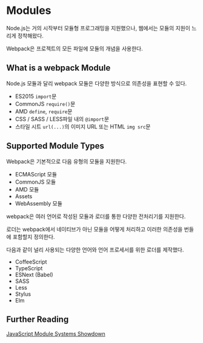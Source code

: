 # Modules

Node.js는 거의 시작부터 모듈형 프로그래밍을 지원했으나, 웹에서는 모듈의 지원이 느리게 정착해왔다.

Webpack은 프로젝트의 모든 파일에 모듈의 개념을 사용한다.

## What is a webpack Module

Node.js 모듈과 달리 webpack 모듈은 다양한 방식으로 의존성을 표현할 수 있다.

- ES2015 `import`문
- CommonJS `require()`문
- AMD `define`, `require`문
- CSS / SASS / LESS파일 내의 `@import`문
- 스타일 시트 `url(...)`의 이미지 URL 또는 HTML `img src`문

## Supported Module Types

Webpack은 기본적으로 다음 유형의 모듈을 지원한다.

- ECMAScript 모듈
- CommonJS 모듈
- AMD 모듈
- Assets
- WebAssembly 모듈

webpack은 여러 언어로 작성된 모듈과 로더를 통한 다양한 전처리기를 지원한다.

로더는 webpack에서 네이티브가 아닌 모듈을 어떻게 처리하고 이러한 의존성을 번들에 포함할지 정의한다.

다음과 같이 널리 사용되는 다양한 언어와 언어 프로세서를 위한 로더를 제작했다.

- CoffeeScript
- TypeScript
- ESNext (Babel)
- SASS
- Less
- Stylus
- Elm

## Further Reading

[JavaScript Module Systems Showdown](https://auth0.com/blog/javascript-module-systems-showdown/)
